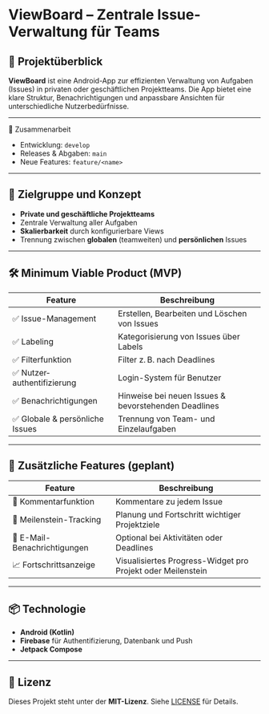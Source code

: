 # ViewBoard – Zentrale Issue-Verwaltung für Teams

## 🚀 Projektüberblick

**ViewBoard** ist eine Android-App zur effizienten Verwaltung von Aufgaben (Issues) in privaten oder geschäftlichen Projektteams. Die App bietet eine klare Struktur, Benachrichtigungen und anpassbare Ansichten für unterschiedliche Nutzerbedürfnisse.

---

📌 Zusammenarbeit

- Entwicklung: `develop`
- Releases & Abgaben: `main`
- Neue Features: `feature/<name>`

---

## 🎯 Zielgruppe und Konzept

- **Private und geschäftliche Projektteams**
- Zentrale Verwaltung aller Aufgaben
- **Skalierbarkeit** durch konfigurierbare Views
- Trennung zwischen **globalen** (teamweiten) und **persönlichen** Issues

---

## 🛠️ Minimum Viable Product (MVP)

| Feature | Beschreibung |
|--------|--------------|
| ✅ Issue-Management | Erstellen, Bearbeiten und Löschen von Issues |
| ✅ Labeling | Kategorisierung von Issues über Labels |
| ✅ Filterfunktion | Filter z. B. nach Deadlines |
| ✅ Nutzer­authentifizierung | Login-System für Benutzer |
| ✅ Benachrichtigungen | Hinweise bei neuen Issues & bevorstehenden Deadlines |
| ✅ Globale & persönliche Issues | Trennung von Team- und Einzelaufgaben |

---

## 🌟 Zusätzliche Features (geplant)

| Feature | Beschreibung |
|--------|--------------|
| 💬 Kommentarfunktion | Kommentare zu jedem Issue |
| 📅 Meilenstein-Tracking | Planung und Fortschritt wichtiger Projektziele |
| 📧 E-Mail-Benachrichtigungen | Optional bei Aktivitäten oder Deadlines |
| 📈 Fortschrittsanzeige | Visualisiertes Progress-Widget pro Projekt oder Meilenstein |

---

## 📦 Technologie

- **Android (Kotlin)**
- **Firebase** für Authentifizierung, Datenbank und Push
- **Jetpack Compose** 

---

## 📄 Lizenz

Dieses Projekt steht unter der **MIT-Lizenz**. Siehe [LICENSE](./LICENSE) für Details.
